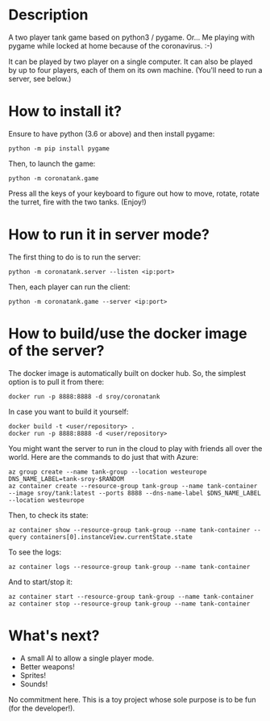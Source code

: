 # Description

A two player tank game based on python3 / pygame.
Or... Me playing with pygame while locked at home because of the coronavirus. :-)

It can be played by two player on a single computer.
It can also be played by up to four players, each of them on its own machine. (You'll need to run a server, see below.)


# How to install it?

Ensure to have python (3.6 or above) and then install pygame:

    python -m pip install pygame

Then, to launch the game:

    python -m coronatank.game

Press all the keys of your keyboard to figure out how to move, rotate,
rotate the turret, fire with the two tanks. (Enjoy!)


# How to run it in server mode?

The first thing to do is to run the server:

    python -m coronatank.server --listen <ip:port>

Then, each player can run the client:

    python -m coronatank.game --server <ip:port>


# How to build/use the docker image of the server?

The docker image is automatically built on docker hub. So, the simplest option is to pull it from there:

    docker run -p 8888:8888 -d sroy/coronatank

In case you want to build it yourself:

    docker build -t <user/repository> .
    docker run -p 8888:8888 -d <user/repository>

You might want the server to run in the cloud to play with friends all over the world.
Here are the commands to do just that with Azure:

    az group create --name tank-group --location westeurope
    DNS_NAME_LABEL=tank-sroy-$RANDOM
    az container create --resource-group tank-group --name tank-container --image sroy/tank:latest --ports 8888 --dns-name-label $DNS_NAME_LABEL --location westeurope

Then, to check its state:

    az container show --resource-group tank-group --name tank-container --query containers[0].instanceView.currentState.state

To see the logs:

    az container logs --resource-group tank-group --name tank-container

And to start/stop it:

    az container start --resource-group tank-group --name tank-container
    az container stop --resource-group tank-group --name tank-container



# What's next?

 * A small AI to allow a single player mode.
 * Better weapons!
 * Sprites!
 * Sounds!

No commitment here. This is a toy project whose sole purpose is to be fun (for the developer!).
